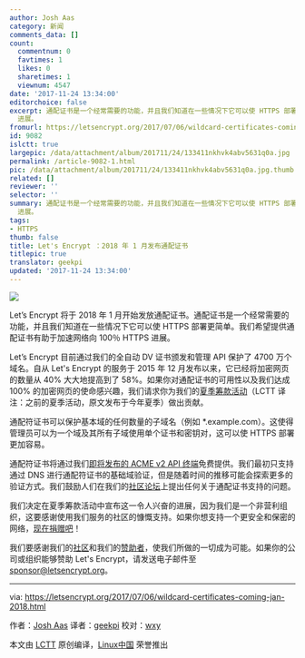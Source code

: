 ```yaml
---
author: Josh Aas
category: 新闻
comments_data: []
count:
  commentnum: 0
  favtimes: 1
  likes: 0
  sharetimes: 1
  viewnum: 4547
date: '2017-11-24 13:34:00'
editorchoice: false
excerpt: 通配证书是一个经常需要的功能，并且我们知道在一些情况下它可以使 HTTPS 部署更简单。我们希望提供通配证书有助于加速网络向 100％ HTTPS
  进展。
fromurl: https://letsencrypt.org/2017/07/06/wildcard-certificates-coming-jan-2018.html
id: 9082
islctt: true
largepic: /data/attachment/album/201711/24/133411nkhvk4abv5631q0a.jpg
permalink: /article-9082-1.html
pic: /data/attachment/album/201711/24/133411nkhvk4abv5631q0a.jpg.thumb.jpg
related: []
reviewer: ''
selector: ''
summary: 通配证书是一个经常需要的功能，并且我们知道在一些情况下它可以使 HTTPS 部署更简单。我们希望提供通配证书有助于加速网络向 100％ HTTPS
  进展。
tags:
- HTTPS
thumb: false
title: Let's Encrypt ：2018 年 1 月发布通配证书
titlepic: true
translator: geekpi
updated: '2017-11-24 13:34:00'
---
```


![](/data/attachment/album/201711/24/133411nkhvk4abv5631q0a.jpg)


Let’s Encrypt 将于 2018 年 1 月开始发放通配证书。通配证书是一个经常需要的功能，并且我们知道在一些情况下它可以使 HTTPS 部署更简单。我们希望提供通配证书有助于加速网络向 100％ HTTPS 进展。


Let’s Encrypt 目前通过我们的全自动 DV 证书颁发和管理 API 保护了 4700 万个域名。自从 Let's Encrypt 的服务于 2015 年 12 月发布以来，它已经将加密网页的数量从 40% 大大地提高到了 58%。如果你对通配证书的可用性以及我们达成 100% 的加密网页的使命感兴趣，我们请求你为我们的[夏季筹款活动](https://letsencrypt.org/donate/)（LCTT 译注：之前的夏季活动，原文发布于今年夏季）做出贡献。


通配符证书可以保护基本域的任何数量的子域名（例如 \*.example.com）。这使得管理员可以为一个域及其所有子域使用单个证书和密钥对，这可以使 HTTPS 部署更加容易。


通配符证书将通过我们[即将发布的 ACME v2 API 终端](https://letsencrypt.org/2017/06/14/acme-v2-api.html)免费提供。我们最初只支持通过 DNS 进行通配符证书的基础域验证，但是随着时间的推移可能会探索更多的验证方式。我们鼓励人们在我们的[社区论坛](https://community.letsencrypt.org/)上提出任何关于通配证书支持的问题。


我们决定在夏季筹款活动中宣布这一令人兴奋的进展，因为我们是一个非营利组织，这要感谢使用我们服务的社区的慷慨支持。如果你想支持一个更安全和保密的网络，[现在捐赠吧](https://letsencrypt.org/donate/)！


我们要感谢我们的[社区](https://letsencrypt.org/getinvolved/)和我们的[赞助者](https://letsencrypt.org/sponsors/)，使我们所做的一切成为可能。如果你的公司或组织能够赞助 Let's Encrypt，请发送电子邮件至 [sponsor@letsencrypt.org](mailto:sponsor@letsencrypt.org)。




---


via: <https://letsencrypt.org/2017/07/06/wildcard-certificates-coming-jan-2018.html>


作者：[Josh Aas](https://letsencrypt.org/2017/07/06/wildcard-certificates-coming-jan-2018.html) 译者：[geekpi](https://github.com/geekpi) 校对：[wxy](https://github.com/wxy)


本文由 [LCTT](https://github.com/LCTT/TranslateProject) 原创编译，[Linux中国](https://linux.cn/) 荣誉推出